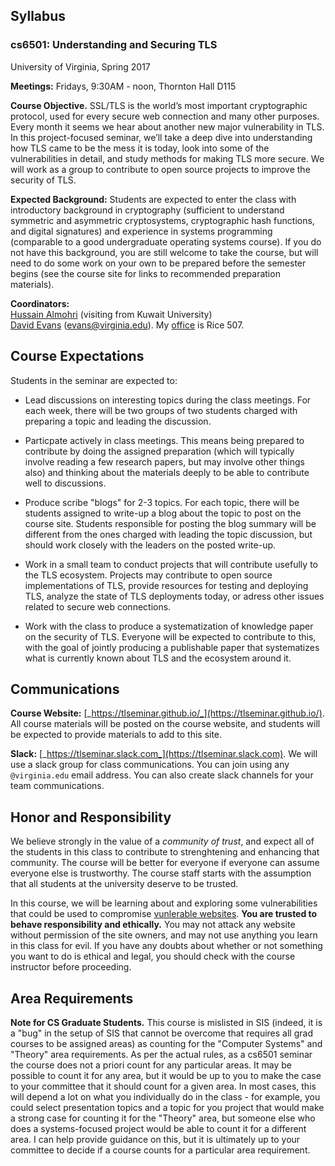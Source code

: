 ## Syllabus


### **cs6501: Understanding and Securing TLS**
University of Virginia, Spring 2017

**Meetings:** Fridays, 9:30AM - noon, Thornton Hall D115

**Course Objective.** SSL/TLS is the world’s most important
  cryptographic protocol, used for every secure web connection and
  many other purposes. Every month it seems we hear about another new
  major vulnerability in TLS. In this project-focused seminar, we’ll
  take a deep dive into understanding how TLS came to be the mess it
  is today, look into some of the vulnerabilities in detail, and study
  methods for making TLS more secure. We will work as a group to
  contribute to open source projects to improve the security of TLS.

**Expected Background:** Students are expected to enter the class with
  introductory background in cryptography (sufficient to understand
  symmetric and asymmetric cryptosystems, cryptographic hash
  functions, and digital signatures) and experience in systems
  programming (comparable to a good undergraduate operating systems
  course).  If you do not have this background, you are still welcome
  to take the course, but will need to do some work on your own to be
  prepared before the semester begins (see the course site for links
  to recommended preparation materials).

**Coordinators:**  
[Hussain Almohri](https://halmohri.com/) (visiting from Kuwait University)  
[David Evans](http://www.cs.virginia.edu/evans) (evans@virginia.edu). My [office](http://www.cs.virginia.edu/evans/office) is Rice 507.

## Course Expectations

Students in the seminar are expected to:

- Lead discussions on interesting topics during the class meetings.
  For each week, there will be two groups of two students charged with
  preparing a topic and leading the discussion.  

- Particpate actively in class meetings.  This means being prepared to
  contribute by doing the assigned preparation (which will typically
  involve reading a few research papers, but may involve other things
  also) and thinking about the materials deeply to be able to
  contribute well to discussions.

- Produce scribe "blogs" for 2-3 topics.  For each topic, there will
  be students assigned to write-up a blog about the topic to post on
  the course site.  Students responsible for posting the blog summary
  will be different from the ones charged with leading the topic
  discussion, but should work closely with the leaders on the posted
  write-up.

- Work in a small team to conduct projects that will contribute
  usefully to the TLS ecosystem. Projects may contribute to open
  source implementations of TLS, provide resources for testing and
  deploying TLS, analyze the state of TLS deployments today, or adress
  other issues related to secure web connections.

- Work with the class to produce a systematization of knowledge paper
  on the security of TLS.  Everyone will be expected to contribute to
  this, with the goal of jointly producing a publishable paper that
  systematizes what is currently known about TLS and the ecosystem
  around it.

## Communications

**Course Website:**
  [_https://tlseminar.github.io/_](https://tlseminar.github.io/).  All
  course materials will be posted on the course website, and students
  will be expected to provide materials to add to this site.

**Slack:**
  [_https://tlseminar.slack.com_](https://tlseminar.slack.com).  We
  will use a slack group for class communications.  You can join using
  any `@virginia.edu` email address.  You can also create slack
  channels for your team communications.

## Honor and Responsibility

We believe strongly in the value of a _community of trust_, and expect
all of the students in this class to contribute to strenghtening and
enhancing that community.  The course will be better for everyone if
everyone can assume everyone else is trustworthy. The course staff
starts with the assumption that all students at the university deserve
to be trusted.

In this course, we will be learning about and exploring some
vulnerabilities that could be used to compromise [vunlerable
websites](https://www.ssllabs.com/ssltest/analyze.html?d=collab.virginia.edu&latest).
**You are trusted to behave responsibility and ethically.** You may
not attack any website without permission of the site owners, and may
not use anything you learn in this class for evil.  If you have any
doubts about whether or not something you want to do is ethical and
legal, you should check with the course instructor before proceeding.

## Area Requirements

**Note for CS Graduate Students.** This course is mislisted in SIS
(indeed, it is a "bug" in the setup of SIS that cannot be overcome
that requires all grad courses to be assigned areas) as counting for
the "Computer Systems" and "Theory" area requirements.  As per the
actual rules, as a cs6501 seminar the course does not a priori count
for any particular areas.  It may be possible to count it for any
area, but it would be up to you to make the case to your committee
that it should count for a given area. In most cases, this will depend
a lot on what you individually do in the class - for example, you
could select presentation topics and a topic for you project that
would make a strong case for counting it for the "Theory" area, but
someone else who does a systems-focused project would be able to count
it for a different area. I can help provide guidance on this, but it
is ultimately up to your committee to decide if a course counts for a
particular area requirement.





